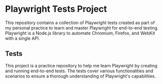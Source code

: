  # Playwright Tests Project
This repository contains a collection of Playwright tests created as part of my personal practice to learn and master Playwright for end-to-end testing. Playwright is a Node.js library to automate Chromium, Firefox, and WebKit with a single API.

## Tests
This project is a practice repository to help me learn Playwright by creating and running end-to-end tests. The tests cover various functionalities and scenarios to ensure a thorough understanding of Playwright's capabilities.

